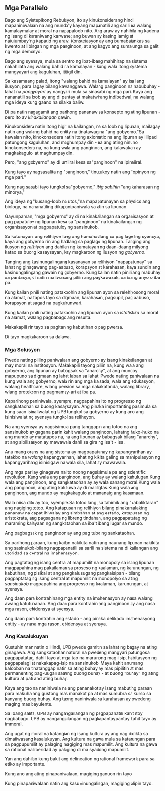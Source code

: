 ## Mga Parallelo

Bago ang Syintepikong Rebulsyon, ito ay kinukonsiderang hindi mapaniniwalaan na ang mundo'y kayang mapanatili ang sarili na walang kamalaymalay at moral na napapaloob nito. Ang araw ay nahihila ng kadena ng isang di karaniwang karwahe; ang buwan ay kasing lamig at nalulumbay'ng kapatid ng araw. Konstelasyon ay ang bumabalankas sa kwento at libingan ng mga panginoon, at ang bagyo ang sumalunga sa galit ng mga demonyo.

Bago ang syensya, mula sa sentro ng ibat-ibang mahihirap na sistema nakahilata ang walang bahid na kamalayan - kung wala itong systema mangyayari ang kaguluhan, ititigil din.

Sa kasamaang palad, itong "walang bahid na kamalayan" ay isa lang ilusyon, para ilagay bilang kawanggawa. Walang panginoon na nabubuhay - lahat na *pangyayari* ay nangyari mula sa sinasabi ng mga pari. Kaya ang nananatili sa loob ay ang di pantay at makatwirang indibedwal, na walang mga ideya kung gaano na sila ka baliw.

Di pa natin nagagamit ang parihong pananaw sa konsepto ng ating lipunan - pero ito ay *kinakailangan* gawin.

Kinukonsidera natin itong higit na kailangan, na sa loob ng lipunan, mailagay natin ang walang bahid na entity na tinatawag na "ang gobyerno."Sa kawalan nito, kinokonsedera natin itong axiomatic na ang lipunan ay lilipad patungong kaguluhan, and maghumpay din - na ang ating ninuno kinokonsedera na, na kung wala ang panginoon, ang kalawakan ay magkakagulo, at maghumpay din.

Pero, "ang gobyerno" ay di umiiral kesa sa"panginoon" na ipinaiiral.

Kung tayo ay nagsasalita ng "panginoon," tinutukoy natin ang "opinyon ng mga pari."

Kung nag sasabi tayo tungkol sa"gobyerno," *ibig sabihin* "ang kaharasan ng minorya,"

Ang ideya ng "kusang-loob na utos,"na mapapatunayan sa physics ang biology, na nananatiling dikapanipaniwala sa atin sa lipunan.

Gayunpaman, "mga gobyerno" ay di na kinakailangan sa organisasyon at pag papatuloy ng lipunan kesa sa "panginoon" na kinakailangan ng organisasyon at pagpapatuloy ng sansinukob.

Sa katunayan, ang relihiyon lang ang humahadlang sa pag lago lng syensya, kaya ang gobyerno rin ang hadlang sa paglago ng lipunan. Tanging ang ilusyon ng *relihiyon* ang dahilan ng kamatayan ng daan-daang milyong katao sa buong kasaysayan, kay magkaroon ng ilusyon ng *gobyerno*.

Tanging ang kasinungalingang kasanayan sa relihiyon "napapatunay" sa lahat ng ginagawang pag-aabuso, korapsyon at karahasan, kaya sundin ang kasinungalingang gawain ng gobyerno. Kung kailan natin pinili ang mabuhay sa pantasya, di natin maiiwasang piliin ang pagkawasak, sa isang anyo o iba pa.

Kung kailan pinili nating patakbohin ang lipunan ayon sa relehiyosong moral na alamat, na tapos tayo sa digmaan, karahasan, pagsupil, pag aabuso, korapsyon at sagad na pagkukunwari.

Kung kailan pinili nating patakbohin ang lipunan ayon sa *istatistika* sa moral na alamat, walang pagbabago ang resulta.

Makakapili rin tayo sa pagitan ng kabutihan o pag pwersa.

Di tayo magkakaroon sa dalawa.

### Mga Solusyon

Pwede nating pilling paniwalaan ang gobyerno ay isang kinakailangan at may moral na institosyon. Makakapili tayong piliin na, kung wala ang gobyerno, ang lipunan ay babagsak sa "anarchy", at ang mundoy mapupuno sa digmaan ng lahat laban sa lahat. Pwede nating paniwalaan na kung wala ang gobyerno, wala rin ang mga kalsada, wala ang edukasyon, walang healthcare, wlang pension sa mga nakakatanda, walang library, wlang protekson ng pagmamay-ari at iba pa.

Kaparihong paniniwala, syempre, nagpapahina ito ng progresso ng sangkataohan sa buong kasaysayan. Ang pinaka importanting pasimula sa kung saan isinaliwalat ng UPB tungkol sa gobyerno ay kung ano ang isinisiwalat ng syensya tungkol sa reliheyon.

Na ang syensya ay nagsisimula pang tanggapin ang totoo na ang sansinukob ay gagana parin kahit walang panginoon, lahatng huko-huko na ang mundo ay matatapos na, na ang lipunan ay babagsak bilang "anarchy", at ang sibilisasyon ay mawawala dahil sa gira ng isa't - isa.

Anu mang orans na ang sistema ay magpapatunay ng kapangyarihan ay tatakbo na *walang* kapangyarihan, lahat ng kikita galing sa manipulasyon ng kapangyarihang isinisigaw na wala sila, lahat ay mawawala.

Ang mga pari ay ginagawa na ito noong nagsisimula pa ang scientific revolution. Kung wala ang panginoon, ang buhay ay walang kahulugan.Kung wala ang panginoon, ang sangkataohan ay ay wala sanang moral.Kung wala ang panginoon, ang ating kaluluwa ay di maliligtas.Kung wala ang panginoon, ang mundo ay magkakagulo at mananaig ang kasamaan.

Wala niisa dito ay too, syempre.Sa totoo lang, sa tahimik ang "kabaliktaran" ang nagiging totoo. Ang katapusan ng relihiyon bilang pinakamalaking pananaw na dapat ihiwalay ang simbahan at ang estado, katapusan ng aristokrata, ang pagsagana ng libreng tindahan, ang pagpapatatag ng maraming kalayaan ng sangkataohan sa iba't ibang lugar sa mundo.

Ang pagbagsak ng panginoon ay ang pag tubo ng sankataohan.

Sa parihong paraan, kung kailan nakikita natin ang naunang lipunan nakikita ang sasinukob-bilang nagpapanatili sa sarili na sistema na di kailangan ang utoridad sa central na imahenasyon.

Ang pagtatag ng isang central at mapumilit na monopoly sa isang lipunan magpapahina mag pakailaman sa proseso ng kaalaman, ng karunungan, ng kabutihan, ng pisikal at ang pangkalusugang pangkaisipan - bilang pagpaptatag ng isang central at mapumilit na monopolyo sa ating *sansinukob* magpapahina ang progresso ng kaalaman, karunungan, at syensya.

Ang daan para kontrahinang mga entity na imahenasyon ay nasa walang awang katutuhanan. Ang daan para kontrahin ang panginoon ay ang nasa mga rason, ebidensya at syensya.

Ang daan para kontrahin ang estado - ang pinaka delikado imahenasyong entity - ay nasa  mga rason, ebidensya at syensya.

### Ang Kasalukuyan

Gustuhin man natin o Hindi, UPB pwede gamitin sa lahat ng bagay na ating ginagawa. Ang sangkataohan natural na pwedeng mangyari patungosa pagpapatatag, dahil tayo at mga tao na marunong mag-isip, habitasyon ng pagpapalagi at nakakapag-isip na sansinukob. Maya kahit anumang kalooban na tinatanggap natin sa ating buhay  ay mas pipilitin at mas permanenting pag-uugali saating buong buhay - at buong "buhay" ng ating kultura at pati and ating buhay.

Kaya ang tao na naniniwala na ang pananakot ay isang mabuting paraan para makuha ang gustong mas manakot pa at mas sumubra sa kurso sa kanyang buong buhay. Ang taong naniniwala sa karahasan ay pwedeng maging mas bayulente.

Sa ibang salita, UPB ay nangangailangan ng pagpapanatili kahit itoy nagbabago. UPB ay nangangailangan ng pagkapantaypantay kahit tayo ay immoral.

Ang ugat ng moral na katangian ng isang kultura ay ang nag didikta sa dimaiiwasang kasalukuyan. Ang kultura na gawa mula sa katarungan para sa pagpupumilit ay palaging magiging mas mapumilit. Ang kultura na gawa sa rational na liberidad ay palaging di ma syadong mapumilit.

Yan ang dahilan kung bakit ang delineation ng rational framework para sa etiko ay importante.

Kung ano ang ating pinapaniwalaan, magiging ganuon rin tayo.

Kung pinapaniwalaan natin ang kasu=inungalingan, magiging alipin tayo.
